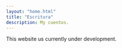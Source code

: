 ```yaml
---
layout: "home.html"
title: "Escritura"
description: My cuentos.
---
```

This website us currently under development.
